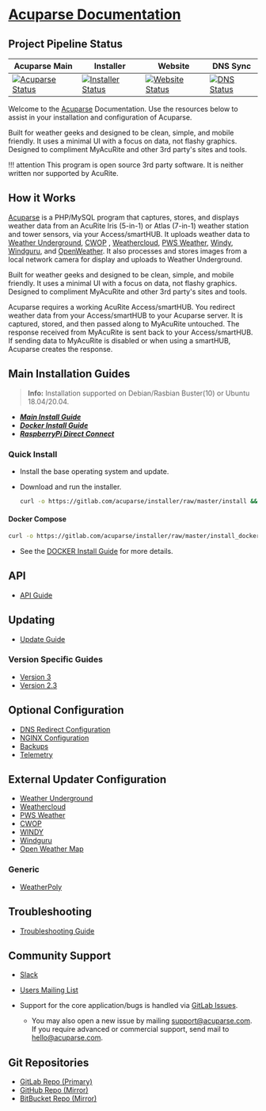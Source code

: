 # [Acuparse Documentation](https://docs.acuparse.com)

## Project Pipeline Status

| Acuparse Main | Installer | Website | DNS Sync |
| --- | --- | --- | --- |
| [![Acuparse Status](https://gitlab.com/acuparse/acuparse/badges/stable/pipeline.svg "Acuparse Pipeline")](https://gitlab.com/acuparse/acuparse/pipelines) | [![Installer Status](https://gitlab.com/acuparse/installer/badges/master/pipeline.svg "Installer Pipeline")](https://gitlab.com/acuparse/installer/pipelines) | [![Website Status](https://gitlab.com/acuparse/website/badges/master/pipeline.svg "Website Pipeline")](https://gitlab.com/acuparse/website/pipelines) | [![DNS Status](https://gitlab.com/acuparse/dns_sync/badges/master/pipeline.svg "DNS Pipeline")](https://gitlab.com/acuparse/dns_sync/pipelines) |

Welcome to the [Acuparse](https://www.acuparse.com) Documentation. Use the resources below to assist in your
installation and configuration of Acuparse.

Built for weather geeks and designed to be clean, simple, and mobile friendly. It uses a minimal UI with a focus on
data, not flashy graphics. Designed to compliment MyAcuRite and other 3rd party's sites and tools.

!!! attention
    This program is open source 3rd party software. It is neither written nor supported by AcuRite.

## How it Works

[Acuparse](https://www.acuparse.com) is a PHP/MySQL program that captures, stores, and displays weather data from an
AcuRite Iris (5-in-1) or Atlas (7-in-1) weather station and tower sensors, via your Access/smartHUB. It uploads weather
data to
[Weather Underground](https://https://www.wunderground.com), [CWOP](http://www.wxqa.com)
, [Weathercloud](https://weathercloud.net),
[PWS Weather](https://www.pwsweather.com), [Windy](https://www.windy.com), [Windguru](https://www.windguru.cz),
and [OpenWeather](https://openweathermap.org/). It also processes and stores images from a local network camera for
display and uploads to Weather Underground.

Built for weather geeks and designed to be clean, simple, and mobile friendly. It uses a minimal UI with a focus on
data, not flashy graphics. Designed to compliment MyAcuRite and other 3rd party's sites and tools.

Acuparse requires a working AcuRite Access/smartHUB. You redirect weather data from your Access/smartHUB to your
Acuparse server. It is captured, stored, and then passed along to MyAcuRite untouched. The response received from
MyAcuRite is sent back to your Access/smartHUB. If sending data to MyAcuRite is disabled or when using a smartHUB,
Acuparse creates the response.

## Main Installation Guides

> **Info:** Installation supported on Debian/Rasbian Buster(10) or Ubuntu 18.04/20.04.

- ***[Main Install Guide](INSTALL)***
- ***[Docker Install Guide](DOCKER)***
- ***[RaspberryPi Direct Connect](other/RPI_DIRECT_CONNECT)***

### Quick Install

- Install the base operating system and update.
- Download and run the installer.

    ```bash
    curl -o https://gitlab.com/acuparse/installer/raw/master/install && sudo bash install | tee ~/acuparse.log`
    ```

#### Docker Compose

```bash
curl -o https://gitlab.com/acuparse/installer/raw/master/install_docker && sudo bash install_docker | tee ~/acuparse.log
```

- See the [DOCKER Install Guide](DOCKER) for more details.

## API

- [API Guide](API)

## Updating

- [Update Guide](UPDATING)

### Version Specific Guides

- [Version 3](updates/v3)
- [Version 2.3](updates/v2_3)

## Optional Configuration

- [DNS Redirect Configuration](other/DNS)
- [NGINX Configuration](other/NGINX)
- [Backups](other/BACKUPS)
- [Telemetry](other/TELEMETRY)

## External Updater Configuration

- [Weather Underground](external/WU)
- [Weathercloud](external/WC)
- [PWS Weather](external/PWS)
- [CWOP](external/CWOP)
- [WINDY](external/WINDY)
- [Windguru](external/WINDGURU)
- [Open Weather Map](external/OPENWEATHER)

### Generic

- [WeatherPoly](external/generic/WEATHERPOLY)

## Troubleshooting

- [Troubleshooting Guide](TROUBLESHOOTING)

## Community Support

- [Slack](https://communityinviter.com/apps/acuparse/acuparse)
- [Users Mailing List](https://groups.google.com/a/lists.acuparse.com/forum/#!forum/users)

- Support for the core application/bugs is handled via [GitLab Issues](https://gitlab.com/acuparse/acuparse/issues).
    - You may also open a new issue by mailing [support@acuparse.com](mailto:support@acuparse.com). If you require
      advanced or commercial support, send mail to [hello@acuparse.com](mailto:hello@acuparse.com).

## Git Repositories

- [GitLab Repo (Primary)](https://gitlab.com/acuparse/acuparse)
- [GitHub Repo (Mirror)](https://github.com/acuparse/acuparse)
- [BitBucket Repo (Mirror)](https://bitbucket.org/acuparse/acuparse)
